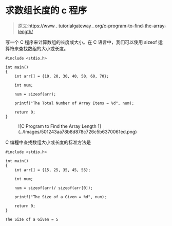 # 求数组长度的 c 程序

> 原文:[https://www . tutorialgateway . org/c-program-to-find-the-array-length/](https://www.tutorialgateway.org/c-program-to-find-the-array-length/)

写一个 C 程序来计算数组的长度或大小。在 C 语言中，我们可以使用 sizeof 运算符来查找数组的大小或长度。

```
#include <stdio.h>

int main()
{
    int arr[] = {10, 20, 30, 40, 50, 60, 70};

    int num;

    num = sizeof(arr);

    printf("The Total Number of Array Items = %d", num);

    return 0;
}
```

<figure class="wp-block-image size-large">![C Program to Find the Array Length 1](../Images/501243aa78b8d878c726c5b6370061ed.png)</figure>

C 编程中查找数组大小或长度的标准方法是

```
#include <stdio.h>

int main()
{
    int arr[] = {15, 25, 35, 45, 55};

    int num;

    num = sizeof(arr)/ sizeof(arr[0]);

    printf("The Size of a Given = %d", num);

    return 0;
}
```

```
The Size of a Given = 5
```